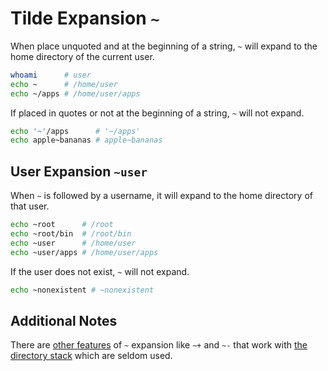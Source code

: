 # Tilde Expansion `~`

When place unquoted and at the beginning of a string, `~` will expand to the home directory of the current user.

```bash
whoami      # user
echo ~      # /home/user
echo ~/apps # /home/user/apps
```

If placed in quotes or not at the beginning of a string, `~` will not expand.

```bash
echo '~'/apps      # '~/apps'
echo apple~bananas # apple~bananas
```

## User Expansion `~user`

When `~` is followed by a username, it will expand to the home directory of that user.

```bash
echo ~root      # /root
echo ~root/bin  # /root/bin
echo ~user      # /home/user
echo ~user/apps # /home/user/apps
```

If the user does not exist, `~` will not expand.

```bash
echo ~nonexistent # ~nonexistent
```

## Additional Notes

There are [other features](https://www.gnu.org/software/bash/manual/bash.html#Tilde-Expansion) of `~` expansion like `~+` and `~-` that work with [the directory stack](https://www.gnu.org/software/bash/manual/bash.html#The-Directory-Stack) which are seldom used.
